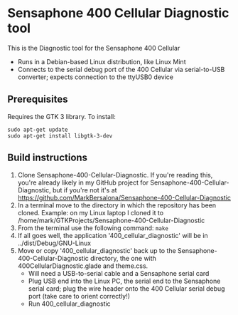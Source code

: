 # Sensaphone 400 Cellular Diagnostic tool
This is the Diagnostic tool for the Sensaphone 400 Cellular
- Runs in a Debian-based Linux distribution, like Linux Mint
- Connects to the serial debug port of the 400 Cellular via serial-to-USB converter; expects 
connection to the ttyUSB0 device

## Prerequisites
Requires the GTK 3 library. To install:

```
sudo apt-get update
sudo apt-get install libgtk-3-dev
```

## Build instructions
1. Clone Sensaphone-400-Cellular-Diagnostic. If you're reading this, you're already likely in my 
GitHub project for Sensaphone-400-Cellular-Diagnostic, but if you're not it's at 
https://github.com/MarkBersalona/Sensaphone-400-Cellular-Diagnostic
3. In a terminal move to the directory in which the repository has been cloned. Example: on my Linux 
laptop I cloned it to /home/mark/GTKProjects/Sensaphone-400-Cellular-Diagnostic
4. From the terminal use the following command: `make`
5. If all goes well, the application '400_cellular_diagnostic' will be in ../dist/Debug/GNU-Linux
6. Move or copy '400_cellular_diagnostic' back up to the Sensaphone-400-Cellular-Diagnostic directory, the one 
with 400CellularDiagnostic.glade and theme.css.
   - Will need a USB-to-serial cable and a Sensaphone serial card
   - Plug USB end into the Linux PC, the serial end to the Sensaphone serial card; plug the wire header onto the 400 Cellular serial debug port (take care to orient correctly!)
   - Run 400_cellular_diagnostic

